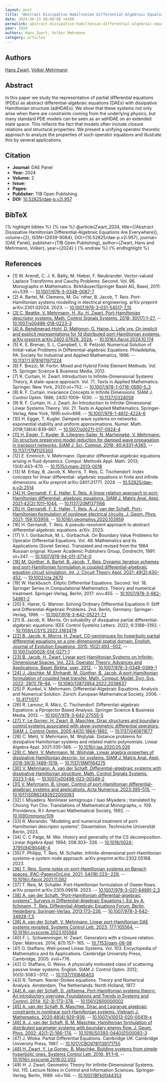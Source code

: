 ```yaml
---
layout: post
title: "Abstract Dissipative Hamiltonian Differential-Algebraic Equations Are Everywhere"
date: 2024-08-23 00:00:00 +0100
permalink: abstract-dissipative-hamiltonian-differential-algebraic-equations-are-everywhere
year: 2024
authors: Hans Zwart, Volker Mehrmann
category: articles
---
```

 
## Authors
[Hans Zwart](authors/hans-zwart), [Volker Mehrmann](authors/volker-mehrmann)
 
## Abstract
In this paper we study the representation of partial differential equations (PDEs) as abstract differential-algebraic equations (DAEs) with dissipative Hamiltonian structure (adHDAEs). We show that these systems not only arise when there are constraints coming from the underlying physics, but many standard PDE models can be seen as an adHDAE on an extended state space. This reflects the fact that models often include closure relations and structural properties. We present a unifying operator theoretic approach to analyze the properties of such operator equations and illustrate this by several applications.
 
## Citation
- **Journal:** DAE Panel
- **Year:** 2024
- **Volume:** 2
- **Issue:** 
- **Pages:** 
- **Publisher:** TIB Open Publishing
- **DOI:** [10.52825/dae-p.v2i.957](https://doi.org/10.52825/dae-p.v2i.957)
 
## BibTeX
{% highlight bibtex %}
{% raw %}
@article{Zwart_2024,
  title={{Abstract Dissipative Hamiltonian Differential-Algebraic Equations Are Everywhere}},
  volume={2},
  ISSN={2939-9084},
  DOI={10.52825/dae-p.v2i.957},
  journal={DAE Panel},
  publisher={TIB Open Publishing},
  author={Zwart, Hans and Mehrmann, Volker},
  year={2024}
}
{% endraw %}
{% endhighlight %}
 
## References
- [1] W. Arendt, C. J. K. Batty, M. Hieber, F. Neubrander. Vector-valued Laplace Transforms and Cauchy Problems. Second. Vol. 96. Monographs in Mathematics. Birkhäuser/Springer Basel AG, Basel, 2011: xii+539. -- [10.1007/978-3-0348-0087-7](https://doi.org/10.1007/978-3-0348-0087-7)
- [2] A. Bartel, M. Clemens, M. Gu¨nther, B. Jacob, T. Reis. Port-Hamiltonian systems modelling in electrical engineering. arXiv preprint arXiv:2301.02024. 2023. -- [10.1007/978-3-031-54517-7_15](https://doi.org/10.1007/978-3-031-54517-7_15)
- [[3] C. Beattie, V. Mehrmann, H. Xu, H. Zwart. Port-Hamiltonian descriptor systems. Math. Control Signals Systems. 2018; 30(17):1–27.](linear-port-hamiltonian-descriptor-systems) -- [10.1007/s00498-018-0223-3](https://doi.org/10.1007/s00498-018-0223-3)
- [[4] A. Bendimerad-Hohl, D. Matignon, G. Haine, L. Lefe`vre. On implicit and explicit representations for 1d distributed port-Hamiltonian systems. arXiv preprint arXiv:2402.07628. 2024.](on-stokes-lagrange-and-stokes-dirac-representations-for-1d-distributed-port-hamiltonian-systems) -- [10.1016/j.ifacol.2024.10.174](https://doi.org/10.1016/j.ifacol.2024.10.174)
- [5] K. E. Brenan, S. L. Campbell, L. R. Petzold. Numerical Solution of Initial-value Problems in Differential-algebraic Equations. Philadelphia, PA: Society for Industrial and Applied Mathematics, 1996. -- [10.1137/1.9781611971224](https://doi.org/10.1137/1.9781611971224)
- [6] F. Brezzi, M. Fortin. Mixed and Hybrid Finite Element Methods. Vol. 15. Springer Science & Business Media, 2012.
- [7] R. Curtain, H. Zwart. Introduction to Infinite-Dimensional Systems Theory, A state-space approach. Vol. 71. Texts in Applied Mathematics. Springer, New York, 2020:xii+752. -- [10.1007/978-1-0716-0590-5_3](https://doi.org/10.1007/978-1-0716-0590-5_3)
- [8] R. F. Curtain. Invariance Concepts in Infinite Dimensions. SIAM J. Control Optim. 1986; 24(5):1009– 1030. -- [10.1137/0324059](https://doi.org/10.1137/0324059)
- [9] R. F. Curtain, H. J. Zwart. An Introduction to Infinite-Dimensional Linear Systems Theory. Vol. 21. Texts in Applied Mathematics. Springer-Verlag, New York, 1995:xviii+698. -- [10.1007/978-1-4612-4224-6](https://doi.org/10.1007/978-1-4612-4224-6)
- [10] H. Egger, T. Kugler. Damped wave systems on networks: exponential stability and uniform approximations. Numer. Math. 2018;138(4):839–867. -- [10.1007/s00211-017-0924-4](https://doi.org/10.1007/s00211-017-0924-4)
- [[11] H. Egger, T. Kugler, B. Liljegren-Sailer, N. Marheineke, V. Mehrmann. On structure preserving model reduction for damped wave propagation in transport networks. SIAM J. Sci. Comput. 2018; 40:A331–A365.](on-structure-preserving-model-reduction-for-damped-wave-propagation-in-transport-networks) -- [10.1137/17M1125303](https://doi.org/10.1137/17M1125303)
- [12] E. Emmrich, V. Mehrmann. Operator differential-algebraic equations arising in fluid dynamics. Comput. Methods Appl. Math. 2013; 13(4):443–470. -- [10.1515/cmam-2013-0018](https://doi.org/10.1515/cmam-2013-0018)
- [13] M. Erbay, B. Jacob, K. Morris, T. Reis, C. Tischendorf. Index concepts for linear differential- algebraic equations in finite and infinite dimensions. arXiv preprint arXiv:2401.01771. 2024. -- [10.52825/dae-p.v2i.2514](https://doi.org/10.52825/dae-p.v2i.2514)
- [[14] H. Gernandt, F. E. Haller, E. Reis. A linear relation approach to port-Hamiltonian differential- algebraic equations. SIAM J. Matrix Anal. Appl. 2021;42(2):1011–1044.](a-linear-relation-approach-to-port-hamiltonian-differential-algebraic-equations) -- [10.1137/20M1371166](https://doi.org/10.1137/20M1371166)
- [[15] H. Gernandt, F. E. Haller, T. Reis, A. J. van der Schaft. Port-Hamiltonian formulation of nonlinear electrical circuits. J. Geom. Phys. 2021; 159:103959.](port-hamiltonian-formulation-of-nonlinear-electrical-circuits) -- [10.1016/j.geomphys.2020.103959](https://doi.org/10.1016/j.geomphys.2020.103959)
- [16] H. Gernandt, T. Reis. A pseudo-resolvent approach to abstract differential-algebraic equations. arXiv. 2023.
- [17] V. I. Gorbachuk, M. L. Gorbachuk. On Boundary Value Problems for Operator Differential Equations. Vol. 48. Mathematics and its Applications (Soviet Series). Translated and revised from the 1984 Russian original. Kluwer Academic Publishers Group, Dordrecht, 1991: xii+347. -- [10.1007/978-94-011-3714-0](https://doi.org/10.1007/978-94-011-3714-0)
- [[18] M. Günther, A. Bartel, B. Jacob, T. Reis. Dynamic iteration schemes and port-Hamiltonian formulation in coupled differential-algebraic equation circuit simulation. Int. J. Circuit Theory Appl. 2021; 49(2):430–452.](dynamic-iteration-schemes-and-port-hamiltonian-formulation-in-coupled-differential-algebraic-equation-circuit-simulation) -- [10.1002/cta.2870](https://doi.org/10.1002/cta.2870)
- [19] W. Hackbusch. Elliptic Differential Equations. Second. Vol. 18. Springer Series in Computational Mathematics. Theory and numerical treatment. Springer-Verlag, Berlin, 2017: xiv+455. -- [10.1007/978-3-662-54961-2](https://doi.org/10.1007/978-3-662-54961-2)
- [20] E. Hairer, G. Wanner. Solving Ordinary Differential Equations II: Stiff and Differential-Algebraic Problems. 2nd. Berlin, Germany: Springer-Verlag, 1996. -- [10.1007/978-3-642-05221-7_1](https://doi.org/10.1007/978-3-642-05221-7_1)
- [21] B. Jacob, K. Morris. On solvability of dissipative partial differential-algebraic equations. IEEE Control Systems Letters. 2022; 6:3188–3193. -- [10.1109/LCSYS.2022.3183479](https://doi.org/10.1109/LCSYS.2022.3183479)
- [[22] B. Jacob, K. Morris, H. Zwart. C0-semigroups for hyperbolic partial differential equations on a one-dimensional spatial domain. English. Journal of Evolution Equations. 2015; 15(2):493 –502.](c-0-semigroups-for-hyperbolic-partial-differential-equations-on-a-one-dimensional-spatial-domain) -- [10.1007/s00028-014-0271-1](https://doi.org/10.1007/s00028-014-0271-1)
- [[23] B. Jacob, H. Zwart. Linear port-Hamiltonian Systems on Infinite-Dimensional Spaces. Vol. 223. Operator Theory: Advances and Applications. Basel: Birkha¨user, 2012.](linear-port-hamiltonian-systems-on-infinite-dimensional-spaces) -- [10.1007/978-3-0348-0399-1](https://doi.org/10.1007/978-3-0348-0399-1)
- [[24] J. Jäschke, M. Ehrhardt, M. Günther, B. Jacob. A port-Hamiltonian formulation of coupled heat transfer. Math. Comput. Model. Dyn. Sys. 2022; 28(1):78–94.](a-port-hamiltonian-formulation-of-coupled-heat-transfer) -- [10.1080/13873954.2022.2038637](https://doi.org/10.1080/13873954.2022.2038637)
- [25] P. Kunkel, V. Mehrmann. Differential-Algebraic Equations. Analysis and Numerical Solution. Zürich: European Mathematical Society, 2006. -- [10.4171/017](https://doi.org/10.4171/017)
- [26] R. Lamour, R. März, C. Tischendorf. Differential-algebraic Equations: a Pprojector Based Analysis. Springer Science & Business Media, 2013. -- [10.1007/978-3-642-27555-5](https://doi.org/10.1007/978-3-642-27555-5)
- [[27] Y. Le Gorrec, H. Zwart, B. Maschke. Dirac structures and boundary control systems associated with skew-symmetric differential operators. SIAM J. Control Optim. 2005;44(5):1864–1892.](dirac-structures-and-boundary-control-systems-associated-with-skew-symmetric-differential-operators) -- [10.1137/040611677](https://doi.org/10.1137/040611677)
- [28] C. Mehl, V. Mehrmann, M. Wojtylak. Distance problems for dissipative Hamiltonian systems and related matrix polynomials. Linear Algebra Appl. 2021:335–366. -- [10.1016/j.laa.2020.05.026](https://doi.org/10.1016/j.laa.2020.05.026)
- [[29] C. Mehl, V. Mehrmann, M. Wojtylak. Linear algebra properties of dissipative Hamiltonian descrip- tor systems. SIAM J. Matrix Anal. Appl. 2018;39(3):1489–1519.](linear-algebra-properties-of-dissipative-hamiltonian-descriptor-systems) -- [10.1137/18M1164275](https://doi.org/10.1137/18M1164275)
- [[30] V. Mehrmann, A. van der Schaft. Differential-algebraic systems with dissipative Hamiltonian structture. Math. Control Signals Systems. 2023:1–44.](differential-algebraic-systems-with-dissipative-hamiltonian-structure) -- [10.1007/s00498-023-00349-2](https://doi.org/10.1007/s00498-023-00349-2)
- [[31] V. Mehrmann, B. Unger. Control of port-Hamiltonian differential-algebraic systems and applications. Acta Numerica. 2023:395–515.](control-of-port-hamiltonian-differential-algebraic-systems-and-applications) -- [10.1017/S0962492922000083](https://doi.org/10.1017/S0962492922000083)
- [32] I. Miyadera. Nonlinear semigroups / Isao Miyadera ; translated by Choong Yun Cho. Translations of Mathematical Monographs, v. 109. Providence, R.I: American Mathematical Society, 1992. -- [10.1090/mmono/109](https://doi.org/10.1090/mmono/109)
- [33] R. Morandin. “Modeling and numerical treatment of port-Hamiltonian descriptor systems”. Dissertation. Technische Universität Berlin, 2023.
- [34] C. C Paige, M. Wei. History and generality of the CS decomposition. Linear Algebra Appl. 1994; 208:303– 326. -- [10.1016/0024-3795(94)90446-4](https://doi.org/10.1016/0024-3795(94)90446-4)
- [35] F. Philipp, T. Reis, M. Schaller. Infinite-dimensional port-Hamiltonian systems–a system node approach. arXiv preprint arXiv:2302.05168. 2023.
- [[36] T. Reis. Some notes on port-Hamiltonian systems on Banach spaces. IFAC-PapersOnLine. 2021; 54(19):223– 229.](some-notes-on-port-hamiltonian-systems-on-banach-spaces) -- [10.1016/j.ifacol.2021.11.082](https://doi.org/10.1016/j.ifacol.2021.11.082)
- [37] T. Reis, M. Schaller. Port-Hamiltonian formulation of Oseen flows. arXiv preprint arXiv:2305.09618. 2023. -- [10.1007/978-3-031-64991-2_5](https://doi.org/10.1007/978-3-031-64991-2_5)
- [[38] A. van der Schaft. “Port-Hamiltonian differential-algebraic systems”. Surveys in Differential-Algebraic Equations I. Ed. by A. Ilchmann, T. Reis. Differential-Algebraic Equations Forum. Berlin, Heidelberg: Springer-Verlag, 2013:173–226.](port-hamiltonian-differential-algebraic-systems) -- [10.1007/978-3-642-34928-7_5](https://doi.org/10.1007/978-3-642-34928-7_5)
- [[39] A. van der Schaft, V. Mehrmann. Linear port-Hamiltonian DAE systems revisited. Systems Control Lett. 2023; 177:105564.](linear-port-hamiltonian-dae-systems-revisited) -- [10.1016/j.sysconle.2023.105564](https://doi.org/10.1016/j.sysconle.2023.105564)
- [40] F. L. Schwenninger, H. Zwart. Generators with a closure relation. Oper. Matrices. 2014; 8(1):157– 165. -- [10.7153/oam-08-08](https://doi.org/10.7153/oam-08-08)
- [41] O. Staffans. Well-posed Linear Systems. Vol. 103. Encyclopedia of Mathematics and its Applications. Cambridge University Press, Cambridge, 2005: xviii+776.
- [42] O. Staffans, G. Weiss. A physically motivated class of scattering passive linear systems. English. SIAM J. Control Optim. 2012; 50(5):3083 –3112. -- [10.1137/110846403](https://doi.org/10.1137/110846403)
- [43] R. Temam. Navier-Stokes equations. Theory and Numerical Analysis. Amsterdam, The Netherlands: North Holland, 1977.
- [[44] A. van der Schaft, D. Jeltsema. Port-Hamiltonian systems theory: An introductory overview. Foundations and Trends in Systems and Control. 2014; 1(2-3):173–378.](port-hamiltonian-systems-theory-an-introductory-overview-journal) -- [10.1561/2600000002](https://doi.org/10.1561/2600000002)
- [[45] A. van der Schaft, B. Maschke. Dirac and Lagrange algebraic constraints in nonlinear port-Hamiltonian systems. Vietnam J. Mathematics. 2020;48(4):929–939.](dirac-and-lagrange-algebraic-constraints-in-nonlinear-port-hamiltonian-systems) -- [10.1007/s10013-020-00419-x](https://doi.org/10.1007/s10013-020-00419-x)
- [[46] A. J. van der Schaft, B. M. Maschke. Hamiltonian formulation of distributed parameter systems with boundary energy flow. J. Geom. Phys. 2002; 42(1–2):166–174.](hamiltonian-formulation-of-distributed-parameter-systems-with-boundary-energy-flow) -- [10.1016/S0393-0440(01)00083-3](https://doi.org/10.1016/S0393-0440(01)00083-3)
- [47] J. Wloka. Partial Differential Equations. Cambridge UK: Cambridge University Press, 1987. -- [10.1017/CBO9781139171755](https://doi.org/10.1017/CBO9781139171755)
- [[48] H. Zwart, Y. Le Gorrec, B. Maschke. Building systems from simple hyperbolic ones. Systems Control Lett. 2016; 91:1–6.](building-systems-from-simple-hyperbolic-ones) -- [10.1016/j.sysconle.2016.02.002](https://doi.org/10.1016/j.sysconle.2016.02.002)
- [49] H. J. Zwart. Geometric Theory for Infinite-Dimensional Systems. Vol. 115. Lecture Notes in Control and Information Sciences. Springer-Verlag, Berlin, 1989: viii+156. -- [10.1007/BFb0044353](https://doi.org/10.1007/BFb0044353)

